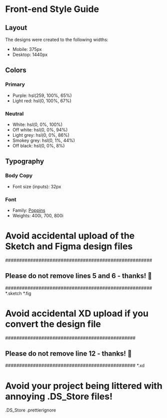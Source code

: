 # Front-end Style Guide

## Layout

The designs were created to the following widths:

- Mobile: 375px
- Desktop: 1440px

## Colors

### Primary

- Purple: hsl(259, 100%, 65%)
- Light red: hsl(0, 100%, 67%)

### Neutral

- White: hsl(0, 0%, 100%)
- Off white: hsl(0, 0%, 94%)
- Light grey: hsl(0, 0%, 86%)
- Smokey grey: hsl(0, 1%, 44%)
- Off black: hsl(0, 0%, 8%)

## Typography

### Body Copy

- Font size (inputs): 32px

### Font

- Family: [Poppins](https://fonts.google.com/specimen/Poppins)
- Weights: 400i, 700, 800i

# Avoid accidental upload of the Sketch and Figma design files
#####################################################
## Please do not remove lines 5 and 6 - thanks! 🙂 ##
#####################################################
*.sketch
*.fig

# Avoid accidental XD upload if you convert the design file
###############################################
## Please do not remove line 12 - thanks! 🙂 ##
###############################################
*.xd

# Avoid your project being littered with annoying .DS_Store files!
.DS_Store
.prettierignore
